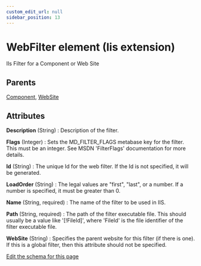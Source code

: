 ```yaml
---
custom_edit_url: null
sidebar_position: 13
---
```

# WebFilter element (Iis extension)
IIs Filter for a Component or Web Site

## Parents
[Component](../wxs/component.md), [WebSite](website.md)

## Attributes
**Description** (String)
  : Description of the filter.

**Flags** (Integer)
  : Sets the MD_FILTER_FLAGS metabase key for the filter. This must be an integer. See MSDN 'FilterFlags' documentation for more details.

**Id** (String)
  : The unique Id for the web filter. If the Id is not specified, it will be generated.

**LoadOrder** (String)
  : The legal values are "first", "last", or a number. If a number is specified, it must be greater than 0.

**Name** (String, required)
  : The name of the filter to be used in IIS.

**Path** (String, required)
  : The path of the filter executable file. This should usually be a value like '[!FileId]', where 'FileId' is the file identifier of the filter executable file.

**WebSite** (String)
  : Specifies the parent website for this filter (if there is one). If this is a global filter, then this attribute should not be specified.


[Edit the schema for this page](https://github.com/wixtoolset/web/blob/master/src/xsd4/iis.xsd)